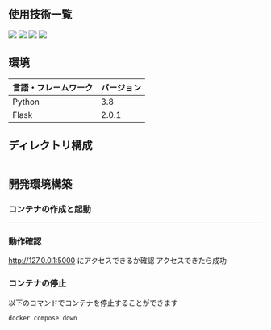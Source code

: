 <div id="top"></div>

## 使用技術一覧
<p style="display: inline">
  <!-- バックエンドの言語一覧 -->
  <img src="https://img.shields.io/badge/-Python-F2C63C.svg?logo=python&style=for-the-badge">
  <img src="https://img.shields.io/badge/-Flask-774488.svg?logo=flask&style=for-the-badge">
  <img src="https://img.shields.io/badge/-Javascript-000000.svg?logo=javascript&style=for-the-badge">
  <img src="https://img.shields.io/badge/-Docker-1488C6.svg?logo=docker&style=for-the-badge">
</p>

## 環境
| 言語・フレームワーク  | バージョン |
| --------------------- | ---------- |
| Python                | 3.8     |
| Flask                 | 2.0.1     |

## ディレクトリ構成
```

```

## 開発環境構築

<!-- コンテナの作成方法、パッケージのインストール方法など、開発環境構築に必要な情報を記載 -->

### コンテナの作成と起動
---

### 動作確認

http://127.0.0.1:5000 にアクセスできるか確認
アクセスできたら成功

### コンテナの停止

以下のコマンドでコンテナを停止することができます
```
docker compose down
```

